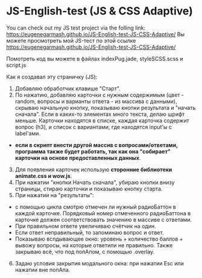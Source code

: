 # JS-English-test (JS & CSS Adaptive)

You can check out my JS test project via the folling link: https://eugenegarmash.github.io/JS-English-test-JS-CSS-Adaptive/
Вы можете просмотреть мой JS-тест по этой ссылке https://eugenegarmash.github.io/JS-English-test-JS-CSS-Adaptive/

Помотреть код вы можете в файлах indexPug.jade, styleSCSS.scss и script.js

Как я создавал эту страничку (JS):
1. Добавляю обработчик клавише "Старт".
2. По нажатию, добавляю карточки с нужным содержимым (цвет - random, вопросы и варианты ответа - из массива с данными), скрываю начальную кнопку, показываю кнопки результата и "начать сначала". Если в каких-то элементах много  текста, делаю шрифт меньше. Карточки находятся в списке, каждая карточка содержит вопрос (h3), и список с вариантами, где находятся input'ы с label'ами.
- <b>если в скрипт внести другой массив с вопросами/ответами, программа также будет работать, так как она "собирает" карточки на основе предоставленных данных</b>.
3. Для появления карточек использую <b>сторонние библиотеки animate.css и wow.js</b>.
4. При нажатии "кнопки Начать сначала", убираю кнопки внизу страницы, стираю карточки и показываю кнопку старта.
5. При нажатии на "результаты":
  - с помощью цикла смотрю отмечен ли нужный радиоБаттон в каждой карточке. Порядковый номер отмеченного радиоБаттона в карточке должен соответствовать значению в массиве с ответами. 
  - При правильном ответе увеличиваю счётчик на один.
  - Если ответ неправильный, то запоминаю вопрос и ответ.
  - Показываю вспдывающее окно: уровень + количество баллов + вывожу вопросы, на которые ответили не правильно. Также закрываю всё, что под попАпом, с помощью .overlay.
6. Задаю условия закрытия модального окна: при нажатии Esc или нажатии вне попАпа.


